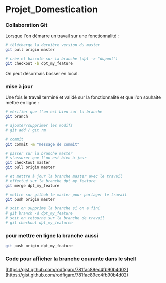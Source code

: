 # Projet_Domestication


### Collaboration Git

Lorsque l'on démarre un travail sur une fonctionnalité :

```bash
# télécharge la dernière version du master
git pull origin master

# créé et bascule sur la branche (dpt -> "dupont")
git checkout -b dpt_my_feature
```

On peut désormais bosser en local.

### mise à jour
Une fois le travail terminé et validé sur la fonctionnalité et que l'on souhaite mettre en ligne :

```bash
# vérifier que l'on est bien sur la branche 
git branch

# ajouter/supprimer les modifs
# git add / git rm

# commit
git commit -m "message de commit"

# passer sur la branche master 
# s'assurer que l'on est bien à jour
git checktout master
git pull origin master

# et mettre à jour la branche master avec le travail
# effectué sur la branche dpt_my_feature
git merge dpt_my_feature

# mettre sur github le master pour partager le travail
git push origin master

# soit on supprime la branche si on a fini
# git branch -d dpt_my_feature
# soit on retourne sur la branche de travail
# git checkout dpt_my_featuree
```

### pour mettre en ligne la branche aussi
```bash
git push origin dpt_my_feature
```

### Code pour afficher la branche courante dans le shell

[https://gist.github.com/rodfigaro/781fac89ec4fb90b4d02](https://gist.github.com/rodfigaro/781fac89ec4fb90b4d02)
